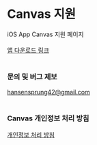 # Canvas 지원
iOS App Canvas 지원 페이지
<br><br>
[앱 다운로드 링크](https://apps.apple.com/us/app/canvas-%EC%BA%94%EB%B2%84%EC%8A%A4-%EC%9C%84%EC%A0%AF/id1596669616)
<br><br>
### 문의 및 버그 제보
hansensprung42@gmail.com
<br><br>
### Canvas 개인정보 처리 방침
[개인정보 처리 방침](https://github.com/hasen-sprung/Canvas_help/wiki/Canvas-Privacy-Policy)
